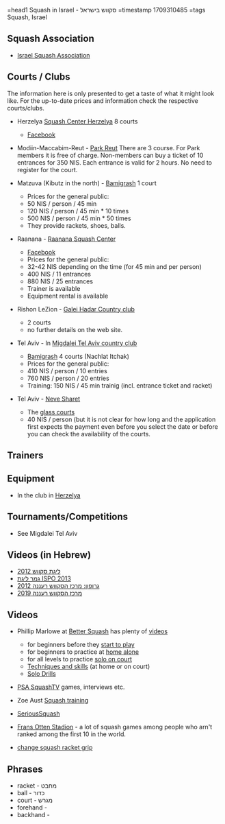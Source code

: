 =head1 Squash in Israel - סקווש בישראל
=timestamp 1709310485
=tags Squash, Israel


## Squash Association

* [Israel Squash Association](https://www.squashisrael.co.il/)

## Courts / Clubs

The information here is only presented to get a taste of what it might look like. For the up-to-date prices and information
check the respective courts/clubs.

* Herzelya [Squash Center Herzelya](https://squash-il.co.il/) 8 courts
    * [Facebook](https://www.facebook.com/israelsquash)

* Modiin-Maccabim-Reut - [Park Reut](https://www.reutpark.co.il/article.aspx?id=62423&catid=62419)
There are 3 course. For Park members it is free of charge. Non-members can buy a ticket of 10 entrances for 350 NIS.
Each entrance is valid for 2 hours. No need to register for the court.

* Matzuva (Kibutz in the north) - [Bamigrash](http://www.bamigrash.com/) 1 court
    * Prices for the general public:
    * 50 NIS / person / 45 min
    * 120 NIS / person / 45 min * 10 times
    * 500 NIS / person / 45 min * 50 times
    * They provide rackets, shoes, balls.

* Raanana - [Raanana Squash Center](https://www.raanana.muni.il/SquashComplex/Pages/default.aspx)
    * [Facebook](https://www.facebook.com/raananasquash)
    * Prices for the general public:
    * 32-42 NIS depending on the time (for 45 min and per person)
    * 400 NIS / 11 entrances
    * 880 NIS / 25 entrances
    * Trainer is available
    * Equipment rental is available

* Rishon LeZion - [Galei Hadar Country club](https://countryclub.co.il/%d7%a1%d7%a7%d7%95%d7%95%d7%a9/)
    * 2 courts
    * no further details on the web site.

* Tel Aviv - In [Migdalei Tel Aviv country club](https://countrymtlv.co.il/%d7%9e%d7%95%d7%a2%d7%93%d7%95%d7%9f-%d7%94%d7%a1%d7%a7%d7%95%d7%95%d7%a9/)
    * [Bamigrash](http://www.bamigrash.com/) 4 courts (Nachlat Itchak)
    * Prices for the general public:
    * 410 NIS / person / 10 entries
    * 760 NIS / person / 20 entries
    * Training: 150 NIS / 45 min trainig (incl. entrance ticket and racket)

* Tel Aviv - [Neve Sharet](https://www.tel-aviv.gov.il/Residents/CommunityAndSports/Pages/NeveSharet.aspx?IccID=64)
    * The [glass courts](https://www.squashisrael.co.il/glasscourtstlv)
    * 40 NIS / person (but it is not clear for how long and the application first expects the payment even before you select the date or before you can check the availability of the courts.


## Trainers

## Equipment

* In the club in [Herzelya](https://squash-il.co.il/shop/category/)

## Tournaments/Competitions

* See Migdalei Tel Aviv

## Videos (in Hebrew)

* [ליגת סקווש 2012](https://www.youtube.com/watch?v=ve5B8vNLNa4)
* [גמר ליגת ISPO 2013](https://www.youtube.com/watch?v=lt7rJnQj2k8)
* [גרופון: מרכז הסקווש רעננה 2012](https://www.youtube.com/watch?v=HEKurjId-2M)
* [מרכז הסקווש רעננה 2019](https://www.youtube.com/watch?v=OMcd3gGZubQ)

## Videos

* Phillip Marlowe at [Better Squash](https://bettersquash.com/) has plenty of [videos](https://www.youtube.com/c/BetterSquash)
    * for beginners before they [start to play](https://www.youtube.com/playlist?list=PLSlfdwgI6MBnjp_EyyTy_wl6mGHMZdHxn)
    * for beginners to practice at [home alone](https://www.youtube.com/playlist?list=PLSlfdwgI6MBmhV6rF6FY15i5BkFeN-pb9)
    * for all levels to practice [solo on court](https://www.youtube.com/playlist?list=PLSlfdwgI6MBnMQXTTQDwH5DihTEclAQrX)
    * [Techniques and skills](https://www.youtube.com/playlist?list=PLSlfdwgI6MBmNN0Fu-1ip65P_AzRwxMTW) (at home or on court)
    * [Solo Drills](https://www.youtube.com/watch?v=g5k4pWPeCuo&list=PLSlfdwgI6MBlFgQNUNzITj95CGMV9vgR0)

* [PSA SquashTV](https://www.youtube.com/psasquashtv) games, interviews etc.

* Zoe Aust [Squash training](https://www.youtube.com/playlist?list=PLcQhbSS33kOfc4Eu_JjT6Cmz7sqlzFrFI)

* [SeriousSquash](https://www.youtube.com/c/SeriousSquash)

* [Frans Otten Stadion](https://www.youtube.com/c/FransOttenStadion/videos) - a lot of squash games among people who arn't ranked among the first 10 in the world.

* [change squash racket grip](https://www.youtube.com/results?search_query=change+squash+racket+grip)

## Phrases

* racket - מחבט
* ball - כדור
* court - מגרש
* forehand -
* backhand -


